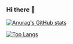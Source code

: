 ### Hi there 👋 

[![Anurag's GitHub stats](https://github-readme-stats.vercel.app/api?username=khusanov-m)](https://github.com/anuraghazra/github-readme-stats)

[![Top Langs](https://github-readme-stats.vercel.app/api/top-langs/?username=khusanov-m&layout=compact)](https://github.com/anuraghazra/github-readme-stats)

